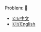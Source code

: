 Problem: :link: 
- [:cn:中文](https://leetcode-cn.com/problems/projection-area-of-3d-shapes)
- [:us:English](https://leetcode.com/problems/projection-area-of-3d-shapes)